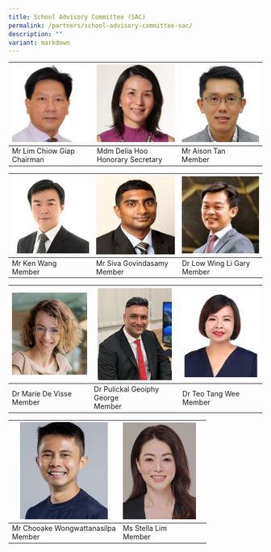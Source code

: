 ```yaml
---
title: School Advisory Committee (SAC)
permalink: /partners/school-advisory-committee-sac/
description: ""
variant: markdown
---
```

| ![](/images/SAC/Mr%20Lim%20Chiow%20Giap%20Chairman.jpg) | ![](/images/SAC/Mdm%20Hoo%20Honorary%20Secretary.jpg) | ![](/images/SAC/Mr%20Tan%20Kian%20Shen%20Aison.jpg) |
| -------- | -------- | -------- |
| Mr Lim Chiow Giap <br>Chairman     | Mdm Delia Hoo <br> Honorary Secretary     | Mr Aison Tan<br>Member     |

|![](/images/9a%20Ken%20Wang.jpg)  |![](/images/SAC/Mr%20Siva%20Govindasamy.jpg) |![](/images/SAC/Dr%20Low%20Wing%20Li%20Gary.jpg)  |
| -------- | -------- | -------- |
| Mr Ken Wang<br>Member     | Mr Siva Govindasamy<br>Member     | Dr Low Wing Li Gary<br>Member     |


|![](/images/marie_.png)|![](/images/Dr_Publickal.png)  |![](/images/Dr_Teo.png)|
| -------- | -------- | -------- |
| Dr Marie De Visse<br>Member     | Dr Pulickal Geoiphy George<br>Member     |  Dr Teo Tang Wee<br>Member    |

|![](/images/Choo__2_.png) |![](/images/Ms_Stella_Lim__2_.png) |       |
| -------- | -------- | -------- |
| Mr Chooake Wongwattanasilpa<br>Member  |Ms Stella Lim<br>Member |         |